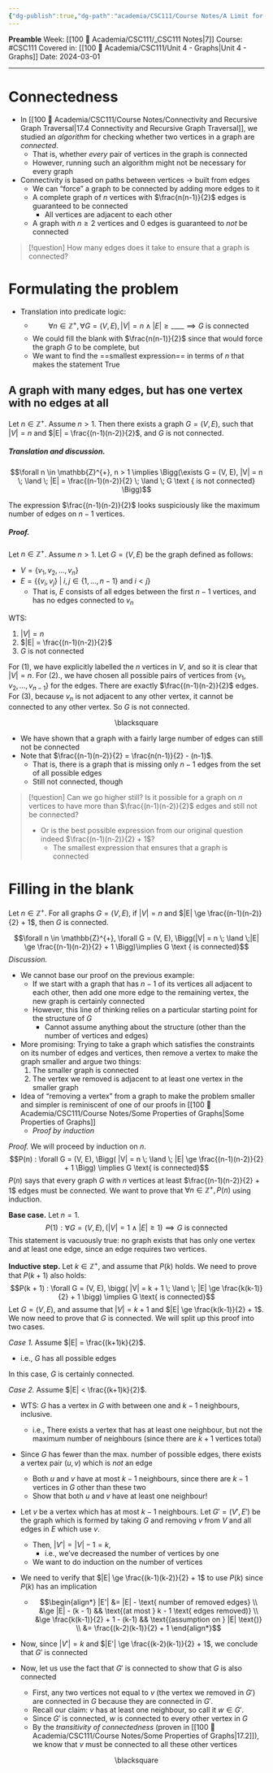```yaml
---
{"dg-publish":true,"dg-path":"academia/CSC111/Course Notes/A Limit for Connectedness.md","permalink":"/academia/csc-111/course-notes/a-limit-for-connectedness/","created":"2024-03-01T20:41:31.712-05:00","updated":"2024-03-04T12:36:59.947-05:00"}
---
```


**Preamble**
Week: [[100 📒 Academia/CSC111/_CSC111 Notes\|7]]
Course: #CSC111
Covered in: [[100 📒 Academia/CSC111/Unit 4 - Graphs\|Unit 4 - Graphs]]
Date: 2024-03-01

---
# Connectedness

- In [[100 📒 Academia/CSC111/Course Notes/Connectivity and Recursive Graph Traversal\|17.4 Connectivity and Recursive Graph Traversal]], we studied an *algorithm* for checking whether two vertices in a graph are *connected*.
	- That is, whether *every* pair of vertices in the graph is connected
	- However, running such an algorithm might not be necessary for every graph
- Connectivity is based on paths between vertices → built from edges
	- We can “force” a graph to be connected by adding more edges to it
	- A complete graph of $n$ vertices with $\frac{n(n-1)}{2}$ edges is guaranteed to be connected
		- All vertices are adjacent to each other
	- A graph with $n \ge 2$ vertices and 0 edges is guaranteed to *not* be connected

> [!question] How many edges does it take to ensure that a graph is connected?

# Formulating the problem

- Translation into predicate logic:
	- $$\forall n \in \mathbb{Z}^{+}, \forall G = (V, E), |V| = n \; \land \;|E| \ge \_\_\_\_ \implies G \text{ is connected}$$
	- We could fill the blank with $\frac{n(n-1)}{2}$ since that would force the graph $G$ to be complete, but
	- We want to find the ==smallest expression== in terms of $n$ that makes the statement True

## A graph with many edges, but has one vertex with no edges at all

Let $n \in \mathbb{Z}^{+}$. Assume $n > 1$.
Then there exists a graph $G = (V, E)$, such that $|V| = n$ and $|E| = \frac{(n-1)(n-2)}{2}$, and $G$ is not connected.


##### Translation and discussion.
$$\forall n \in \mathbb{Z}^{+}, n > 1 \implies \Bigg(\exists G = (V, E), |V| = n \; \land \; |E| = \frac{(n-1)(n-2)}{2} \; \land \; G \text { is not connected} \Bigg)$$

The expression $\frac{(n-1)(n-2)}{2}$ looks suspiciously like the maximum number of edges on $n-1$ vertices.

##### Proof.
Let $n \in \mathbb{Z}^{+}$. Assume $n > 1$.
Let $G = (V, E)$ be the graph defined as follows:
- $V = \{v_{1}, v_{2}, \dots, v_{n}\}$
- $E = \{ \{v_{i}, v_{j}\} \; | \; i, j \in \{1, \dots, n - 1\} \text{ and } i < j\}$
	- That is, $E$ consists of all edges between the first $n - 1$ vertices, and has no edges connected to $v_{n}$

WTS:
1. $|V| = n$
2. $|E| = \frac{(n-1)(n-2)}{2}$
3. $G$ is not connected

For (1), we have explicitly labelled the $n$ vertices in $V$, and so it is clear that $|V| = n$.
For (2)., we have chosen all possible pairs of vertices from $\{v_{1}, v_{2}, \dots, v_{n-1}\}$ for the edges. There are exactly $\frac{(n-1)(n-2)}{2}$ edges.
For (3), because $v_{n}$ is not adjacent to any other vertex, it cannot be connected to any other vertex. So $G$ is not connected.
<div class="right-align"> <span class="math display">\blacksquare</span> </div>

- We have shown that a graph with a fairly large number of edges can still not be connected
- Note that $\frac{(n-1)(n-2)}{2} = \frac{n(n-1)}{2} - (n-1)$.
	- That is, there is a graph that is missing only $n - 1$ edges from the set of all possible edges
	- Still not connected, though

> [!question] Can we go higher still? Is it possible for a graph on $n$ vertices to have more than $\frac{(n-1)(n-2)}{2}$ edges and still not be connected?
> - Or is the best possible expression from our original question indeed $\frac{(n-1)(n-2)}{2} + 1$?
> 	- The smallest expression that ensures that a graph is connected

# Filling in the blank

Let $n \in \mathbb{Z}^{+}$. For all graphs $G = (V, E)$, if $|V| = n$ and $|E| \ge \frac{(n-1)(n-2)}{2} + 1$, then $G$ is connected.

$$\forall n \in \mathbb{Z}^{+}, \forall G = (V, E), \Bigg(|V| = n \; \land \;|E| \ge \frac{(n-1)(n-2)}{2} + 1 \Bigg)\implies G \text { is connected}$$
*Discussion.*
- We cannot base our proof on the previous example:
	- If we start with a graph that has $n - 1$ of its vertices all adjacent to each other, then add one more edge to the remaining vertex, the new graph is certainly connected
	- However, this line of thinking relies on a particular starting point for the structure of $G$
		- Cannot assume anything about the structure (other than the number of vertices and edges)
- More promising: Trying to take a graph which satisfies the constraints on its number of edges and vertices, then remove a vertex to make the graph smaller and argue two things:
	1. The smaller graph is connected
	2. The vertex we removed is adjacent to at least one vertex in the smaller graph
- Idea of “removing a vertex” from a graph to make the problem smaller and simpler is reminiscent of one of our proofs in [[100 📒 Academia/CSC111/Course Notes/Some Properties of Graphs\|Some Properties of Graphs]]
	- *Proof by induction*

*Proof.*
We will proceed by induction on $n$.
$$P(n) : \forall G = (V, E), \Bigg( |V| = n \; \land \; |E| \ge \frac{(n-1)(n-2)}{2} + 1 \Bigg) \implies G \text{ is connected}$$
$P(n)$ says that every graph $G$ with $n$ vertices at least $\frac{(n-1)(n-2)}{2} + 1$ edges must be connected. We want to prove that $\forall n \in \mathbb{Z}^{+}, P(n)$ using induction.

**Base case.** Let $n = 1$.
$$P(1) : \forall G = (V, E), (|V| = 1 \; \land \; |E| \ge 1) \implies G \text{ is connected}$$
This statement is vacuously true: no graph exists that has only one vertex and at least one edge, since an edge requires two vertices.

**Inductive step.** Let $k \in \mathbb{Z}^{+}$, and assume that $P(k)$ holds. We need to prove that $P(k+1)$ also holds:
$$P(k + 1) : \forall G = (V, E), \bigg( |V| = k + 1 \; \land \; |E| \ge \frac{k(k-1)}{2} + 1 \bigg) \implies G \text{ is connected}$$
Let $G = (V, E)$, and assume that $|V| = k + 1$ and $|E| \ge \frac{k(k-1)}{2} + 1$. We now need to prove that $G$ is connected. We will split up this proof into two cases.

*Case 1.*
Assume $|E| = \frac{(k+1)k}{2}$.
- i.e., $G$ has all possible edges

In this case, $G$ is certainly connected.

*Case 2.*
Assume $|E| < \frac{(k+1)k}{2}$.

- WTS: $G$ has a vertex in $G$ with between one and $k - 1$ neighbours, inclusive.
	- i.e., There exists a vertex that has at least one neighbour, but not the maximum number of neighbours (since there are $k + 1$ vertices total)

- Since $G$ has fewer than the max. number of possible edges, there exists a vertex pair $(u, v)$ which is *not* an edge
	- Both $u$ and $v$ have at most $k - 1$ neighbours, since there are $k - 1$ vertices in $G$ other than these two
	- Show that both $u$ and $v$ have at least one neighbour!
- Let $v$ be a vertex which has at most $k - 1$ neighbours. Let $G' = (V', E')$ be the graph which is formed by taking $G$ and removing $v$ from $V$ and all edges in $E$ which use $v$.
	- Then, $|V'| = |V| - 1 = k$,
		- i.e., we’ve decreased the number of vertices by one
	- We want to do induction on the number of vertices
- We need to verify that $|E| \ge \frac{(k-1)(k-2)}{2} + 1$ to use $P(k)$ since $P(k)$ has an implication
	- $$\begin{align*} |E'| &= |E| - \text{ number of removed edges} \\ &\ge |E| - (k - 1) && \text{(at most } k - 1 \text{ edges removed)} \\ &\ge \frac{k(k-1)}{2} + 1 - (k-1) && \text{(assumption on } |E| \text{)} \\ &= \frac{(k-2)(k-1)}{2} + 1 \end{align*}$$
- Now, since $|V'| = k$ and $|E'| \ge \frac{(k-2)(k-1)}{2} + 1$, we conclude that $G'$ is connected
- Now, let us use the fact that $G'$ is connected to show that $G$ is also connected
	- First, any two vertices not equal to $v$ (the vertex we removed in $G'$) are connected in $G$ because they are connected in $G'$.
	- Recall our claim: $v$ has at least one neighbour, so call it $w \in G'$.
	- Since $G'$ is connected, $w$ is connected to every other vertex in $G$
	- By the *transitivity of connectedness* (proven in [[100 📒 Academia/CSC111/Course Notes/Some Properties of Graphs\|17.2]]), we know that $v$ must be connected to all these other vertices

<div class="right-align"> <span class="math display">\blacksquare</span> </div>

